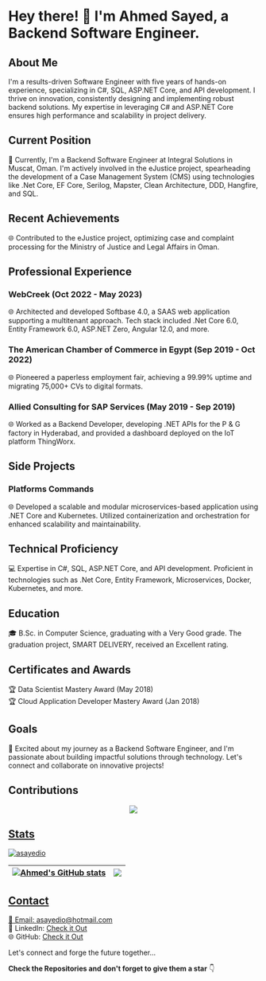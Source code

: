 # Hey there! 👋 I'm Ahmed Sayed, a Backend Software Engineer.

## About Me
I'm a results-driven Software Engineer with five years of hands-on experience, specializing in C#, SQL, ASP.NET Core, and API development. I thrive on innovation, consistently designing and implementing robust backend solutions. My expertise in leveraging C# and ASP.NET Core ensures high performance and scalability in project delivery.

## Current Position
🚀 Currently, I'm a Backend Software Engineer at Integral Solutions in Muscat, Oman. I'm actively involved in the eJustice project, spearheading the development of a Case Management System (CMS) using technologies like .Net Core, EF Core, Serilog, Mapster, Clean Architecture, DDD, Hangfire, and SQL.

## Recent Achievements
🌐 Contributed to the eJustice project, optimizing case and complaint processing for the Ministry of Justice and Legal Affairs in Oman.

## Professional Experience
### WebCreek (Oct 2022 - May 2023)
🌐 Architected and developed Softbase 4.0, a SAAS web application supporting a multitenant approach. Tech stack included .Net Core 6.0, Entity Framework 6.0, ASP.NET Zero, Angular 12.0, and more.

### The American Chamber of Commerce in Egypt (Sep 2019 - Oct 2022)
🌐 Pioneered a paperless employment fair, achieving a 99.99% uptime and migrating 75,000+ CVs to digital formats.

### Allied Consulting for SAP Services (May 2019 - Sep 2019)
🌐 Worked as a Backend Developer, developing .NET APIs for the P & G factory in Hyderabad, and provided a dashboard deployed on the IoT platform ThingWorx.

## Side Projects
### Platforms Commands
🌐 Developed a scalable and modular microservices-based application using .NET Core and Kubernetes. Utilized containerization and orchestration for enhanced scalability and maintainability.

## Technical Proficiency
💻 Expertise in C#, SQL, ASP.NET Core, and API development. Proficient in technologies such as .Net Core, Entity Framework, Microservices, Docker, Kubernetes, and more.

## Education
🎓 B.Sc. in Computer Science, graduating with a Very Good grade. The graduation project, SMART DELIVERY, received an Excellent rating.

## Certificates and Awards
🏆 Data Scientist Mastery Award (May 2018)\
🏆 Cloud Application Developer Mastery Award (Jan 2018)

## Goals
🚀 Excited about my journey as a Backend Software Engineer, and I'm passionate about building impactful solutions through technology. Let's connect and collaborate on innovative projects!

## Contributions
<div align="center">
  <a href="https://git.io/streak-stats">
  <img align="center" src="https://github-readme-streak-stats.herokuapp.com?user=asayedio&theme=tokyonight_duo&hide_border=true&date_format=M%20j%5B%2C%20Y%5D" />
  
</div>
  
## Stats
 <p align="left"> <img src="https://komarev.com/ghpvc/?username=asayedio&label=Profile%20views&color=0e75b6&style=flat" alt="asayedio" /> </p>
 
 | <img align="center" src="https://github-readme-stats.vercel.app/api?username=asayedio&theme=github-dark-blue&hide_border=true&count_private=true&show_icons=true" alt="Ahmed's GitHub stats" /> | <img align="center" src="https://github-readme-stats.vercel.app/api/top-langs/?username=asayedio&theme=github-dark-blue&hide_border=true&hide=CMake,C&layout=compact" /> |
| ------------- | ------------- |

## Contact
📧 Email: [asayedio@hotmail.com](mailto:asayedio@hotmail.com)\
📱 LinkedIn: [Check it Out](https://www.linkedin.com/in/asayedio/)\
🌐 GitHub: [Check it Out](https://github.com/asayedio)

 <p>Let's connect and forge the future together...</p>

**Check the Repositories and don't forget to give them a star** 👇
